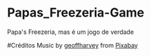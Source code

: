 # Papas_Freezeria-Game
Papa's Freezeria, mas é um jogo de verdade




#Créditos
Music by <a href="https://pixabay.com/users/geoffharvey-9096471/?utm_source=link-attribution&amp;utm_medium=referral&amp;utm_campaign=music&amp;utm_content=122118">geoffharvey</a> from <a href="https://pixabay.com//?utm_source=link-attribution&amp;utm_medium=referral&amp;utm_campaign=music&amp;utm_content=122118">Pixabay</a>
